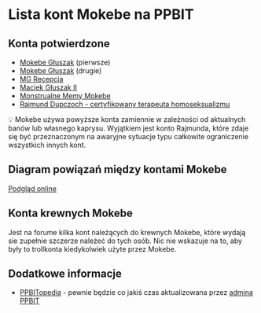 # Lista kont Mokebe na PPBIT

## Konta potwierdzone

* [Mokebe Głuszak](https://www.facebook.com/groups/2236541863226146/user/1060862159/) (pierwsze)
* [Mokebe Głuszak](https://www.facebook.com/groups/2236541863226146/user/100067905650673/) (drugie)
* [MG Recepcja](https://www.facebook.com/groups/2236541863226146/user/100073881917018/)
* [Maciek Głuszak II](https://www.facebook.com/groups/2236541863226146/user/100022724210922/)
* [Monstrualne Memy Mokebe](https://www.facebook.com/groups/2236541863226146/user/100063795783421/)
* [Rajmund Dupczoch - certyfikowany terapeuta homoseksualizmu](https://www.facebook.com/groups/2236541863226146/user/100067227997774/)

💡 Mokebe używa powyższe konta zamiennie w zależności od aktualnych banów lub własnego kaprysu. Wyjątkiem jest konto Rajmunda, które zdaje się być przeznaczonym na awaryjne sytuacje typu całkowite ograniczenie wszystkich innych kont.

## Diagram powiązań między kontami Mokebe

[Podgląd online](https://www.yworks.com/yed-live/?file=https://raw.githubusercontent.com/gakowalski/lista-kont-mokebe/main/relationships.graphml)

## Konta krewnych Mokebe

Jest na forume kilka kont należących do krewnych Mokebe, które wydają sie zupełnie szczerze należeć do tych osób. Nic nie wskazuje na to, aby były to trollkonta kiedykolwiek użyte przez Mokebe.

## Dodatkowe informacje

* [PPBITopedia](https://www.facebook.com/groups/ppbit/learning_content?filter=861351224851997&post=778162323430179) - pewnie będzie co jakiś czas aktualizowana przez [admina PPBIT](https://github.com/Trolololodev)
